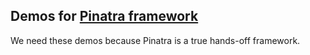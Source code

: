 Demos for [Pinatra framework](https://github.com/Pinatra/Pinatra)
----

We need these demos because Pinatra is a true hands-off framework.